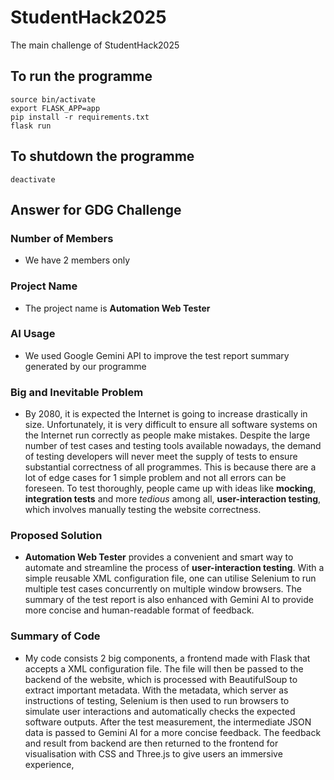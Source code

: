 # StudentHack2025
The main challenge of StudentHack2025

## To run the programme
```
source bin/activate
export FLASK_APP=app
pip install -r requirements.txt
flask run
```

## To shutdown the programme
```
deactivate
```


## Answer for GDG Challenge
### Number of Members
- We have 2 members only
### Project Name
- The project name is **Automation Web Tester**
### AI Usage
- We used Google Gemini API to improve the test report summary generated by our programme
### Big and Inevitable Problem
- By 2080, it is expected the Internet is going to increase drastically in size. Unfortunately, it is very difficult to ensure all software systems on the Internet run correctly as people make mistakes. Despite the large number of test cases and testing tools available nowadays, the demand of testing developers will never meet the supply of tests to ensure substantial correctness of all programmes. This is because there are a lot of edge cases for 1 simple problem and not all errors can be foreseen. To test thoroughly, people came up with ideas like **mocking**, **integration tests** and more *tedious* among all, **user-interaction testing**, which involves manually testing the website correctness. 
### Proposed Solution
- **Automation Web Tester** provides a convenient and smart way to automate and streamline the process of **user-interaction testing**. With a simple reusable XML configuration file, one can utilise Selenium to run multiple test cases concurrently on multiple window browsers. The summary of the test report is also enhanced with Gemini AI to provide more concise and human-readable format of feedback. 
### Summary of Code
- My code consists 2 big components, a frontend made with Flask that accepts a XML configuration file. The file will then be passed to the backend of the website, which is processed with BeautifulSoup to extract important metadata. With the metadata, which server as instructions of testing, Selenium is then used to run browsers to simulate user interactions and automatically checks the expected software outputs. After the test measurement, the intermediate JSON data is passed to Gemini AI for a more concise feedback. The feedback and result from backend are then returned to the frontend for visualisation with CSS and Three.js to give users an immersive experience, 